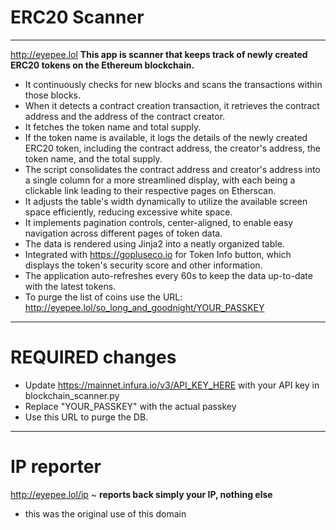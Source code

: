 # ERC20 Scanner
---

http://eyepee.lol  **This app is scanner that keeps track of newly created ERC20 tokens on the Ethereum blockchain.**

- It continuously checks for new blocks and scans the transactions within those blocks.
- When it detects a contract creation transaction, it retrieves the contract address and the address of the contract creator.
- It fetches the token name and total supply.
- If the token name is available, it logs the details of the newly created ERC20 token, including the contract address, the creator's address, the token name, and the total supply.
- The script consolidates the contract address and creator's address into a single column for a more streamlined display, with each being a clickable link leading to their respective pages on Etherscan.
- It adjusts the table's width dynamically to utilize the available screen space efficiently, reducing excessive white space.
- It implements pagination controls, center-aligned, to enable easy navigation across different pages of token data.
- The data is rendered using Jinja2 into a neatly organized table.
- Integrated with https://gopluseco.io for Token Info button, which displays the token's security score and other information.
- The application auto-refreshes every 60s to keep the data up-to-date with the latest tokens.
- To purge the list of coins use the URL: http://eyepee.lol/so_long_and_goodnight/YOUR_PASSKEY
---
# REQUIRED changes
- Update https://mainnet.infura.io/v3/API_KEY_HERE with your API key in blockchain_scanner.py
- Replace "YOUR_PASSKEY" with the actual passkey
- Use this URL to purge the DB.

---
# IP reporter
http://eyepee.lol/ip ~ **reports back simply your IP, nothing else**
- this was the original use of this domain
